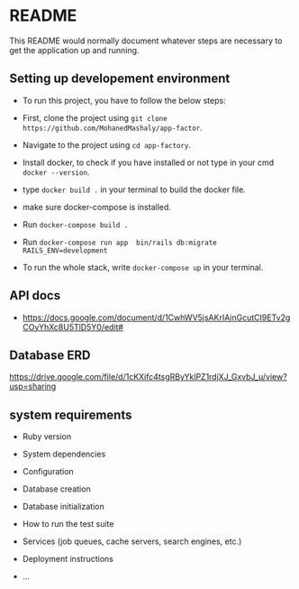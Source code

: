 # README

This README would normally document whatever steps are necessary to get the
application up and running.
## Setting up developement environment
* To run this project, you have to follow the below steps:

* First, clone the project using `git clone https://github.com/MohanedMashaly/app-factor`.
* Navigate to the project using `cd app-factory`.
* Install docker, to check if you have installed or not type in your cmd `docker --version`.
* type `docker build .` in your terminal to build the docker file.
* make sure docker-compose is installed.
* Run `docker-compose build .`
* Run `docker-compose run app  bin/rails db:migrate RAILS_ENV=development`
* To run the whole stack, write `docker-compose up` in your terminal.

## API docs
* https://docs.google.com/document/d/1CwhWV5jsAKrIAjnGcutCI9ETv2gCOyYhXc8U5TlD5Y0/edit# 

## Database ERD
https://drive.google.com/file/d/1cKXifc4tsgRByYklPZ1rdjXJ_GxvbJ_u/view?usp=sharing

## system requirements
* Ruby version

* System dependencies

* Configuration

* Database creation

* Database initialization

* How to run the test suite

* Services (job queues, cache servers, search engines, etc.)

* Deployment instructions

* ...
